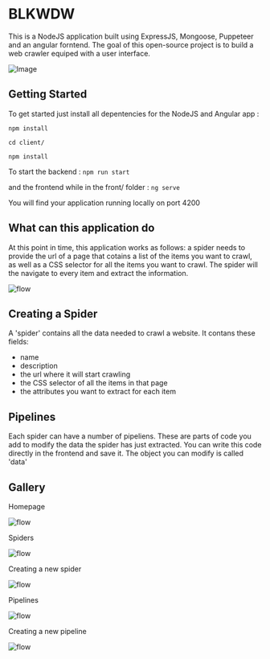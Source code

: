 # BLKWDW

This is a NodeJS application built using ExpressJS, Mongoose, Puppeteer and an angular forntend. The goal of this open-source project is to build a web crawler equiped with a user interface. 

![Image](/public/images/spider.svg)

## Getting Started

To get started just install all depentencies for the NodeJS and Angular app :

 `npm install`
 
 `cd client/`
 
 `npm install`

To start the backend : `npm run start`

and the frontend while in the front/ folder : `ng serve`

You will find your application running locally on port 4200

## What can this application do

At this point in time, this application works as follows: a spider needs to provide the url of a page that cotains a list of the items you want to crawl, as well as a CSS selector for all the items you want to crawl. The spider will the navigate to every item and extract the information.



![flow](/public/images/flow.png)

## Creating a Spider

A 'spider' contains all the data needed to crawl a  website. It contans these fields: 

- name 
- description
- the url where it will start crawling
- the CSS selector of all the items in that page
- the attributes you want to extract for each item


## Pipelines 

Each spider can have a number of pipeliens. These are parts of code you add to modify the data the spider has just extracted. You can write this code directly in the frontend and save it. The object you can modify is called 'data'


## Gallery 

Homepage

![flow](/public/images/home.png)

Spiders

![flow](/public/images/spiders.png)

Creating a new spider

![flow](/public/images/newSpider.png)

Pipelines

![flow](/public/images/pipelines.png)

Creating a new pipeline

![flow](/public/images/pipelineEditor.png)
